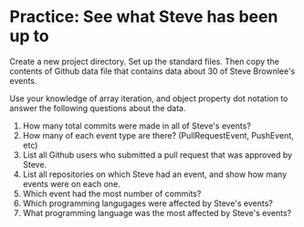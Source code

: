 # Practice: See what Steve has been up to
Create a new project directory. Set up the standard files. Then copy the contents of Github data file that contains data about 30 of Steve Brownlee's events.

Use your knowledge of array iteration, and object property dot notation to answer the following questions about the data.

1. How many total commits were made in all of Steve's events?
1. How many of each event type are there? (PullRequestEvent, PushEvent, etc)
1. List all Github users who submitted a pull request that was approved by Steve.
1. List all repositories on which Steve had an event, and show how many events were on each one.
1. Which event had the most number of commits?
1. Which programming langugages were affected by Steve's events?
1. What programming language was the most affected by Steve's events?